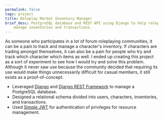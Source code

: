 ```yaml
---
permalink: false
tags: project
title: Roleplay Market Inventory Manager
brief_desc: PostgreSQL database and REST API using Django to help roleplayers
    manage inventories and transactions.
---
```

As someone who participates in a lot of forum roleplaying communities, it can be
a pain to track and manage a character's inventory. If characters are trading
amongst themselves, it can also be a pain for people who try and track which
character which items as well. I ended up creating this project as a sort of
experiment to see how I would try and solve this problem. Although it never saw
use because the community decided that requiring its use would make things
unnecessarily difficult for casual members, it still exists as a
proof-of-concept.

* Leveraged [Django](https://www.djangoproject.com/) and
    [Django REST Framework](https://www.django-rest-framework.org/) to manage
    a PostgreSQL database.
* Designed a relational schema divided into users, characters, inventories, and
    transactions.
* Used [Simple JWT](https://django-rest-framework-simplejwt.readthedocs.io/en/latest/)
    for authentication of privileges for resource management.